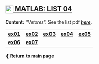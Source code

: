 ## [<img height="25" align="center" src="https://cdn.jsdelivr.net/gh/devicons/devicon/icons/matlab/matlab-original.svg"> **MATLAB: LIST 04**](./)

**Content:** _"Vetores"._
See the list pdf [**_here_**](./list04.pdf).

<table>
   <tr>
    <td> <a href="./ex01.m"> <b> ex01 </b> </a> </td>
    <td> <a href="./ex02.m"> <b> ex02 </b> </a> </td>
    <td> <a href="./ex03.m"> <b> ex03 </b> </a> </td>
    <td> <a href="./ex04.m"> <b> ex04 </b> </a> </td>
    <td> <a href="./ex05.m"> <b> ex05 </b> </a> </td>
  </tr>
  <tr>
    <td> <a href="./ex06.m"> <b> ex06 </b> </a> </td>
    <td> <a href="./ex07.m"> <b> ex07 </b> </a> </td>
    <td> </td>
    <td> </td>
    <td> </td>
  </tr>
</table>

#### [**❰ Return to main page**](https://github.com/dreisss/Iespes-Extra)
